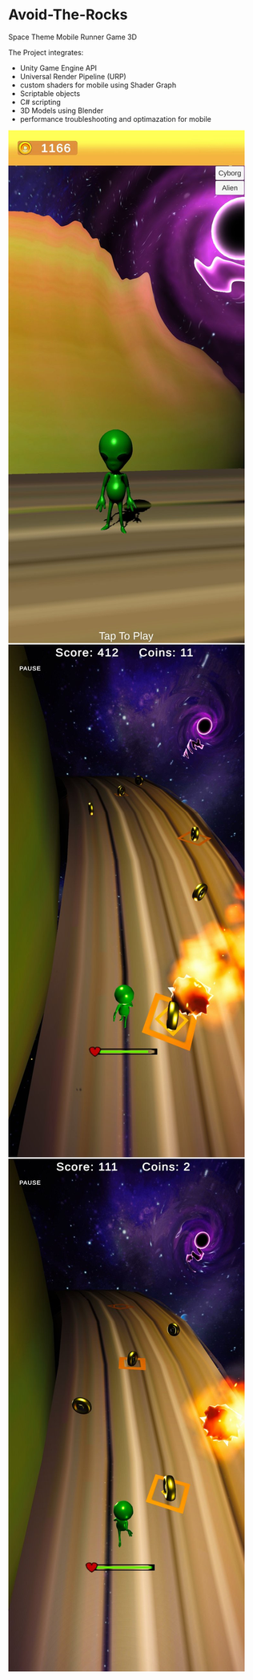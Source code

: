 # Avoid-The-Rocks
Space Theme Mobile Runner Game 3D  
  
The Project integrates:
* Unity Game Engine API
* Universal Render Pipeline (URP)
* custom shaders for mobile using Shader Graph
* Scriptable objects
* C# scripting
* 3D Models using Blender
* performance troubleshooting and optimazation for mobile
  
  
  
  
![Alt Text](https://github.com/niranza/Avoid-The-Rocks/blob/master/gifs/avoid_the_rocks_1.jpg)  
![Alt Text](https://github.com/niranza/Avoid-The-Rocks/blob/master/gifs/avoid_the_rocks_2.jpg)  
![Alt Text](https://github.com/niranza/Avoid-The-Rocks/blob/master/gifs/avoid_the_rocks_3.jpg)  
